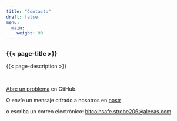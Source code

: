 ```yaml
---
title: "Contacto"
draft: false
menu:
  main:
    weight: 90
---
```


### {{< page-title >}} 
{{< page-description >}} 

<br>
 
[Abre un problema](https://github.com/andreasgriffin/bitcoin-safe) en GitHub.

O envíe un mensaje cifrado a nosotros en [nostr](https://yakihonne.com/users/npub1g9uhysae68vhvwwqel8v9enr9mg43rn4tpurs6a9g4jsrw6nl7lsplhs9v)

o escriba un correo electrónico: bitcoinsafe.strobe206@aleeas.com